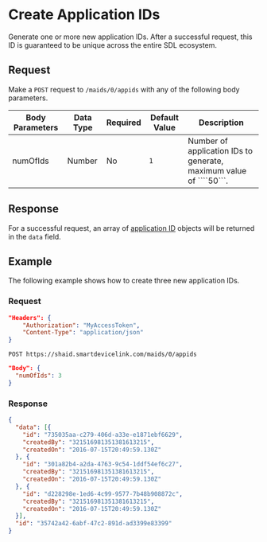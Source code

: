 # Create Application IDs
Generate one or more new application IDs.  After a successful request, this ID is guaranteed to be unique across the entire SDL ecosystem.

## Request
Make a ```POST``` request to ```/maids/0/appids``` with any of the following body parameters.

| Body Parameters | Data Type | Required | Default Value| Description |
|-----------|------|----------|---------|-------------|
| numOfIds | Number | No | ```1``` | Number of application IDs to generate, maximum value of ````50```. |

## Response
For a successful request, an array of [application ID](../application-ids) objects will be returned in the ```data``` field.

## Example
The following example shows how to create three new application IDs.

### Request
```json
"Headers": {
    "Authorization": "MyAccessToken",
    "Content-Type": "application/json"
}
```

```
POST https://shaid.smartdevicelink.com/maids/0/appids
```

```json
"Body": {
  "numOfIds": 3
}
```

### Response
```json
{
  "data": [{
    "id": "735035aa-c279-406d-a33e-e1871ebf6629",
    "createdBy": "321516981351381613215",
    "createdOn": "2016-07-15T20:49:59.130Z"
  }, {
    "id": "301a82b4-a2da-4763-9c54-1ddf54ef6c27",
    "createdBy": "321516981351381613215",
    "createdOn": "2016-07-15T20:49:59.130Z"
  }, {
    "id": "d228298e-1ed6-4c99-9577-7b48b908872c",
    "createdBy": "321516981351381613215",
    "createdOn": "2016-07-15T20:49:59.130Z"
  }],
  "id": "35742a42-6abf-47c2-891d-ad3399e83399"
}
```
